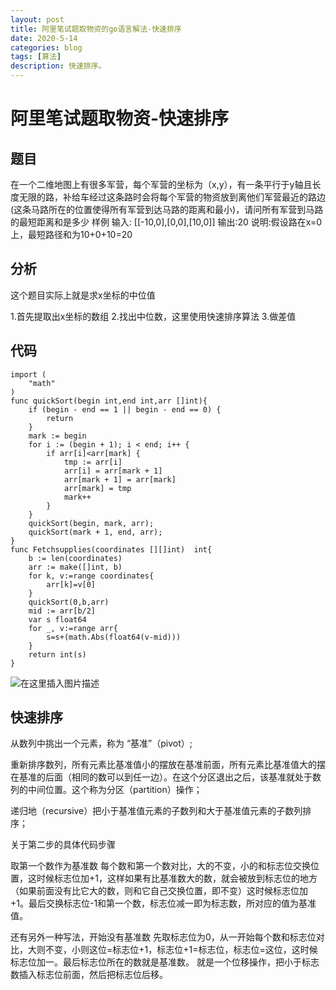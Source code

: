 ```yaml
---
layout: post
title: 阿里笔试题取物资的go语言解法-快速排序
date: 2020-5-14
categories: blog
tags: [算法]
description: 快速排序。
---
```


#

# 阿里笔试题取物资-快速排序

## 题目

在一个二维地图上有很多军营，每个军营的坐标为（x,y），有一条平行于y轴且长度无限的路，补给车经过这条路时会将每个军营的物资放到离他们军营最近的路边(这条马路所在的位置使得所有军营到达马路的距离和最小)，请问所有军营到马路的最短距离和是多少
样例
输入:
[[-10,0],[0,0],[10,0]]
输出:20
说明:假设路在x=0上，最短路径和为10+0+10=20

## 分析

这个题目实际上就是求x坐标的中位值

1.首先提取出x坐标的数组
2.找出中位数，这里使用快速排序算法
3.做差值

## 代码

```
import (
	"math"
)
func quickSort(begin int,end int,arr []int){
	if (begin - end == 1 || begin - end == 0) {
		return
	}
	mark := begin
	for i := (begin + 1); i < end; i++ {
		if arr[i]<arr[mark] {
			tmp := arr[i]
			arr[i] = arr[mark + 1]
			arr[mark + 1] = arr[mark]
			arr[mark] = tmp
			mark++
		}
	}
	quickSort(begin, mark, arr);
	quickSort(mark + 1, end, arr);
}
func Fetchsupplies(coordinates [][]int)  int{
	b := len(coordinates)
	arr := make([]int, b)
	for k, v:=range coordinates{
		arr[k]=v[0]
	}
	quickSort(0,b,arr)
	mid := arr[b/2]
	var s float64
	for _, v:=range arr{
		s=s+(math.Abs(float64(v-mid)))
	}
	return int(s)
}
```

![在这里插入图片描述](https://img-blog.csdnimg.cn/20200513183812862.png?x-oss-process=image/watermark,type_ZmFuZ3poZW5naGVpdGk,shadow_10,text_aHR0cHM6Ly9ibG9nLmNzZG4ubmV0L3FxXzMzMzk0MzIx,size_16,color_FFFFFF,t_70)

## 快速排序

从数列中挑出一个元素，称为 “基准”（pivot）;

重新排序数列，所有元素比基准值小的摆放在基准前面，所有元素比基准值大的摆在基准的后面（相同的数可以到任一边）。在这个分区退出之后，该基准就处于数列的中间位置。这个称为分区（partition）操作；

递归地（recursive）把小于基准值元素的子数列和大于基准值元素的子数列排序；

关于第二步的具体代码步骤

取第一个数作为基准数
每个数和第一个数对比，大的不变，小的和标志位交换位置，这时候标志位加+1，这样如果有比基准数大的数，就会被放到标志位的地方（如果前面没有比它大的数，则和它自己交换位置，即不变）这时候标志位加+1。最后交换标志位-1和第一个数，标志位减一即为标志数，所对应的值为基准值。

还有另外一种写法，开始没有基准数
先取标志位为0，从一开始每个数和标志位对比，大则不变，小则这位=标志位+1，标志位+1=标志位，标志位=这位，这时候标志位加一。最后标志位所在的数就是基准数。
就是一个位移操作，把小于标志数插入标志位前面，然后把标志位后移。











